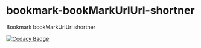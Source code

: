 # bookmark-bookMarkUrlUrl-shortner
Bookmark bookMarkUrlUrl shortner

[![Codacy Badge](https://app.codacy.com/project/badge/Grade/d03c8c97305a4c14a634115b3803855c)](https://www.codacy.com?utm_source=github.com&amp;utm_medium=referral&amp;utm_content=SG-GSC-Hackathon/bookmark-url-shortner-ui&amp;utm_campaign=Badge_Grade)
